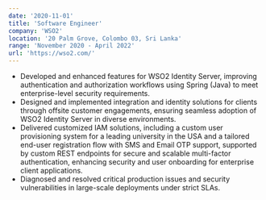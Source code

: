 ```yaml
---
date: '2020-11-01'
title: 'Software Engineer'
company: 'WSO2'
location: '20 Palm Grove, Colombo 03, Sri Lanka'
range: 'November 2020 - April 2022'
url: 'https://wso2.com/'
---
```


- Developed and enhanced features for WSO2 Identity Server, improving authentication and authorization workflows using Spring (Java) to meet enterprise-level security requirements.
- Designed and implemented integration and identity solutions for clients through offsite customer engagements, ensuring seamless adoption of WSO2 Identity Server in diverse environments.
- Delivered customized IAM solutions, including a custom user provisioning system for a leading university in the USA and a tailored end-user registration flow with SMS and Email OTP support, supported by custom REST endpoints for secure and scalable multi-factor authentication, enhancing security and user onboarding for enterprise client applications.
- Diagnosed and resolved critical production issues and security vulnerabilities in large-scale deployments under strict SLAs.
